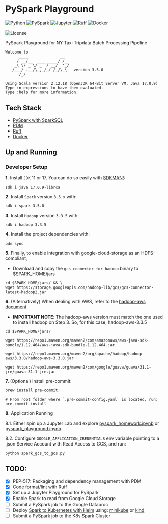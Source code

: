 # PySpark Playground

![Python](https://img.shields.io/badge/Python-3.10_|_3.11-4B8BBE.svg?style=flat&logo=python&logoColor=FFD43B&labelColor=306998)
![PySpark](https://img.shields.io/badge/pySpark-3.5-E36B22?style=flat-square&logo=apachespark&logoColor=E36B22&labelColor=3C3A3E)
![Jupyter](https://img.shields.io/badge/Jupyter-31393F.svg?style=flat&logo=jupyter&logoColor=F37726&labelColor=31393F)
[![Ruff](https://img.shields.io/endpoint?url=https://raw.githubusercontent.com/astral-sh/ruff/main/assets/badge/v2.json)](https://github.com/astral-sh/ruff)
![Docker](https://img.shields.io/badge/Docker-329DEE?style=flat&logo=docker&logoColor=white&labelColor=329DEE)

![License](https://img.shields.io/badge/license-CC--BY--SA--4.0-31393F?style=flat&logo=creativecommons&logoColor=black&labelColor=white)

PySpark Playground for NY Taxi Tripdata Batch Processing Pipeline

```
Welcome to
      ____              __
     / __/__  ___ _____/ /__
    _\ \/ _ \/ _ `/ __/  '_/
   /___/ .__/\_,_/_/ /_/\_\   version 3.5.0
      /_/

Using Scala version 2.12.18 (OpenJDK 64-Bit Server VM, Java 17.0.9)
Type in expressions to have them evaluated.
Type :help for more information.
```


## Tech Stack
- [PySpark with SparkSQL](https://spark.apache.org/docs/latest/api/python/user_guide)
- [PDM](https://pdm-project.org/latest/usage/dependency/)
- [Ruff](https://docs.astral.sh/ruff/configuration/)
- [Docker](https://docs.docker.com/get-docker/)


## Up and Running

### Developer Setup

**1.** Install `JDK` 11 or 17. You can do so easily with [SDKMAN!](https://sdkman.io/):

```shell
sdk i java 17.0.9-librca
```

**2.** Install `Spark` version `3.5.x` with:

```shell
sdk i spark 3.5.0
```

**3.** Install `Hadoop` version `3.3.5` with:
```shell
sdk i hadoop 3.3.5
```

**4.** Install the project dependencies with:
```shell
pdm sync
```

**5.** Finally, to enable integration with google-cloud-storage as an HDFS-compliant,
- Download and copy the `gcs-connector-for-hadoop` binary to $SPARK_HOME/jars

```shell
cd $SPARK_HOME/jars/ && \
wget https://storage.googleapis.com/hadoop-lib/gcs/gcs-connector-latest-hadoop2.jar
```

**6.** (Alternatively) When dealing with AWS, refer to the [hadoop-aws document](https://hadoop.apache.org/docs/stable/hadoop-aws/tools/hadoop-aws/index.html)

- **IMPORTANT NOTE**: The hadoop-aws version must match the one used to install hadoop on Step 3. So, for this case, hadoop-aws-3.3.5

```shell
cd $SPARK_HOME/jars/

wget https://repo1.maven.org/maven2/com/amazonaws/aws-java-sdk-bundle/1.12.464/aws-java-sdk-bundle-1.12.464.jar

wget https://repo1.maven.org/maven2/org/apache/hadoop/hadoop-aws/3.3.0/hadoop-aws-3.3.0.jar

wget https://repo1.maven.org/maven2/com/google/guava/guava/31.1-jre/guava-31.1-jre.jar
```

**7.** (Optional) Install pre-commit:
```shell
brew install pre-commit

# From root folder where `.pre-commit-config.yaml` is located, run:
pre-commit install
```

**8.** Application Running

8.1. Either spin up a Jupyter Lab and explore [pyspark_homework.ipynb](https://github.com/iobruno/data-engineering-zoomcamp/blob/master/week5/pyspark/pyspark_homework.ipynb)
or [pyspark_playground.ipynb](https://github.com/iobruno/data-engineering-zoomcamp/blob/master/week5/pyspark/pyspark_playground.ipynb)

8.2. Configure `GOOGLE_APPLICATION_CREDENTIALS` env variable pointing to a .json
Service Account with Read Access to GCS, and run:

```shell
python spark_gcs_to_gcs.py
```


## TODO:
- [x] PEP-517: Packaging and dependency management with PDM
- [x] Code format/lint with Ruff
- [X] Set up a Jupyter Playground for PySpark
- [X] Enable Spark to read from Google Cloud Storage
- [ ] Submit a PySpark job to the Google Dataproc
- [ ] Deploy [Spark to Kubernetes with Helm](https://github.com/GoogleCloudPlatform/spark-on-k8s-operator) using: [minikube](https://minikube.sigs.k8s.io/docs/start/) or [kind](https://kind.sigs.k8s.io/)
- [ ] Submit a PySpark job to the K8s Spark Cluster
